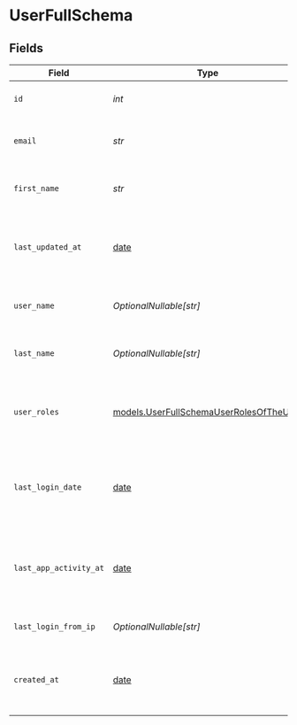 # UserFullSchema


## Fields

| Field                                                                                    | Type                                                                                     | Required                                                                                 | Description                                                                              | Example                                                                                  |
| ---------------------------------------------------------------------------------------- | ---------------------------------------------------------------------------------------- | ---------------------------------------------------------------------------------------- | ---------------------------------------------------------------------------------------- | ---------------------------------------------------------------------------------------- |
| `id`                                                                                     | *int*                                                                                    | :heavy_check_mark:                                                                       | ID of the user                                                                           | {<br/>"value": 2<br/>}                                                                   |
| `email`                                                                                  | *str*                                                                                    | :heavy_check_mark:                                                                       | Email of the customer                                                                    | {<br/>"value": "kia@example.com"<br/>}                                                   |
| `first_name`                                                                             | *str*                                                                                    | :heavy_check_mark:                                                                       | First name of the user                                                                   | {<br/>"value": "Sample First Name"<br/>}                                                 |
| `last_updated_at`                                                                        | [date](https://docs.python.org/3/library/datetime.html#date-objects)                     | :heavy_minus_sign:                                                                       | Last Updated At of the user                                                              | {<br/>"summary": "Sample Date",<br/>"value": "2023-12-20T03:37:40"<br/>}                 |
| `user_name`                                                                              | *OptionalNullable[str]*                                                                  | :heavy_minus_sign:                                                                       | Name of the user                                                                         | {<br/>"value": "Sample User Name"<br/>}                                                  |
| `last_name`                                                                              | *OptionalNullable[str]*                                                                  | :heavy_minus_sign:                                                                       | Sample Last Name                                                                         | {<br/>"value": "Sample Last Name"<br/>}                                                  |
| `user_roles`                                                                             | [models.UserFullSchemaUserRolesOfTheUser](../models/userfullschemauserrolesoftheuser.md) | :heavy_check_mark:                                                                       | User Roles of the user                                                                   | {<br/>"summary": "Sample User Roles",<br/>"value": "{}"<br/>}                            |
| `last_login_date`                                                                        | [date](https://docs.python.org/3/library/datetime.html#date-objects)                     | :heavy_minus_sign:                                                                       | Last Login of the user                                                                   | {<br/>"summary": "2023-12-20T03:37:40",<br/>"value": "2023-12-20T03:37:40"<br/>}         |
| `last_app_activity_at`                                                                   | [date](https://docs.python.org/3/library/datetime.html#date-objects)                     | :heavy_minus_sign:                                                                       | Last Active of the user                                                                  | {<br/>"summary": "Sample Last Active Date",<br/>"value": "2023-12-20T03:37:40"<br/>}     |
| `last_login_from_ip`                                                                     | *OptionalNullable[str]*                                                                  | :heavy_minus_sign:                                                                       | Last Login From IP of the user                                                           |                                                                                          |
| `created_at`                                                                             | [date](https://docs.python.org/3/library/datetime.html#date-objects)                     | :heavy_check_mark:                                                                       | Created At                                                                               | {<br/>"summary": "Sample Date",<br/>"value": "2023-12-20T03:37:40"<br/>}                 |
